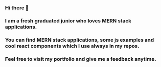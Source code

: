 ### Hi there 👋
### I am a fresh graduated junior who loves MERN stack applications.
### You can find MERN stack applications, some js examples and cool react components which I use always in my repos.
### Feel free to visit my portfolio and give me a feedback anytime.


<!--
**denizsarikas/denizsarikas** is a ✨ _special_ ✨ repository because its `README.md` (this file) appears on your GitHub profile.

Here are some ideas to get you started:

- 🔭 I’m currently working on ...
- 🌱 I’m currently learning ...
- 👯 I’m looking to collaborate on ...
- 🤔 I’m looking for help with ...
- 💬 Ask me about ...
- 📫 How to reach me: ...
- 😄 Pronouns: ...
- ⚡ Fun fact: ...
-->
